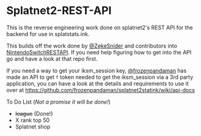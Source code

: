 # Splatnet2-REST-API
This is the reverse engineering work done on splatnet2's REST API for the backend for use in splatstats.ink.

This builds off the work done by [@ZekeSnider](https://github.com/ZekeSnider) and contributors into [NintendoSwitchRESTAPI](https://github.com/ZekeSnider/NintendoSwitchRESTAPI). If you need help figuring how to get into the API go and have a look at that repo first.

If you need a way to get your iksm_session key, [@frozenpandaman](https://github.com/frozenpandaman) has made an API to get `f` token needed to get the iksm_session via a 3rd party application, you can have a look at the details and requirements to use it over at https://github.com/frozenpandaman/splatnet2statink/wiki/api-docs

To Do List (*Not a promise it will be done!*)
- ~~league~~ (Done!)
- X rank top 50
- Splatnet shop
